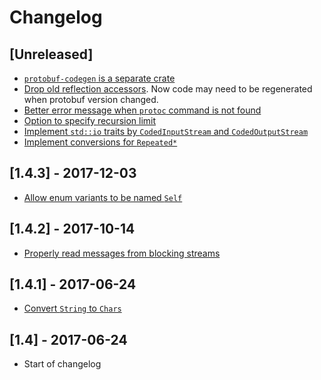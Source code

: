 # Changelog

## [Unreleased]

- [`protobuf-codegen` is a separate crate](https://github.com/stepancheg/rust-protobuf/pull/261)
- [Drop old reflection
  accessors](https://github.com/stepancheg/rust-protobuf/commit/7a03aee4e67bdd25ae6c403f37386707a0ab5eb9).
  Now code may need to be regenerated when protobuf version changed.
- [Better error message when `protoc` command is not
  found](https://github.com/stepancheg/rust-protobuf/commit/d59eb368deea1d292a161c3f30ff1123a022046d)
- [Option to specify recursion limit](https://github.com/stepancheg/rust-protobuf/pull/248)
- [Implement `std::io` traits by `CodedInputStream` and
  `CodedOutputStream`](https://github.com/stepancheg/rust-protobuf/pull/232)
- [Implement conversions for `Repeated*`](https://github.com/stepancheg/rust-protobuf/pull/236)

## [1.4.3] - 2017-12-03
- [Allow enum variants to be named `Self`](https://github.com/stepancheg/rust-protobuf/pull/259)

## [1.4.2] - 2017-10-14
- [Properly read messages from blocking streams](https://github.com/stepancheg/rust-protobuf/issues/157)

## [1.4.1] - 2017-06-24
- [Convert `String` to `Chars`](https://github.com/stepancheg/rust-protobuf/pull/225)

## [1.4] - 2017-06-24
- Start of changelog
